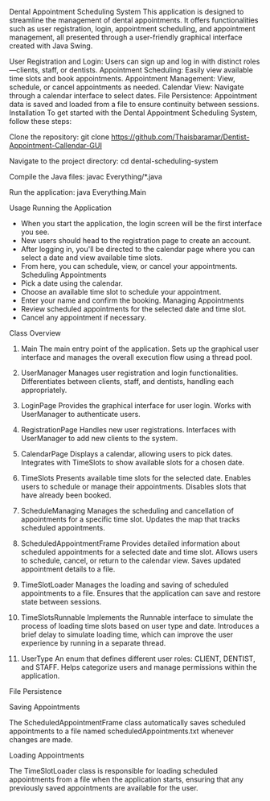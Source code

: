 Dental Appointment Scheduling System
This application is designed to streamline the management of dental appointments. It offers functionalities such as user registration, login, appointment scheduling, and appointment management, all presented through a user-friendly graphical interface created with Java Swing.

User Registration and Login: Users can sign up and log in with distinct roles—clients, staff, or dentists.
Appointment Scheduling: Easily view available time slots and book appointments.
Appointment Management: View, schedule, or cancel appointments as needed.
Calendar View: Navigate through a calendar interface to select dates.
File Persistence: Appointment data is saved and loaded from a file to ensure continuity between sessions.
Installation
To get started with the Dental Appointment Scheduling System, follow these steps:

Clone the repository:
git clone https://github.com/Thaisbaramar/Dentist-Appointment-Callendar-GUI

Navigate to the project directory:
cd dental-scheduling-system

Compile the Java files:
javac Everything/*.java

Run the application:
java Everything.Main

Usage
Running the Application
- When you start the application, the login screen will be the first interface you see.
- New users should head to the registration page to create an account.
- After logging in, you'll be directed to the calendar page where you can select a date and view available time slots.
- From here, you can schedule, view, or cancel your appointments.
Scheduling Appointments
- Pick a date using the calendar.
- Choose an available time slot to schedule your appointment.
- Enter your name and confirm the booking.
Managing Appointments
- Review scheduled appointments for the selected date and time slot.
- Cancel any appointment if necessary.
  

Class Overview
1. Main
The main entry point of the application.
Sets up the graphical user interface and manages the overall execution flow using a thread pool.

2. UserManager
Manages user registration and login functionalities.
Differentiates between clients, staff, and dentists, handling each appropriately.

3. LoginPage
Provides the graphical interface for user login.
Works with UserManager to authenticate users.

4. RegistrationPage
Handles new user registrations.
Interfaces with UserManager to add new clients to the system.

5. CalendarPage
Displays a calendar, allowing users to pick dates.
Integrates with TimeSlots to show available slots for a chosen date.

6. TimeSlots
Presents available time slots for the selected date.
Enables users to schedule or manage their appointments.
Disables slots that have already been booked.

7. ScheduleManaging
Manages the scheduling and cancellation of appointments for a specific time slot.
Updates the map that tracks scheduled appointments.

8. ScheduledAppointmentFrame
Provides detailed information about scheduled appointments for a selected date and time slot.
Allows users to schedule, cancel, or return to the calendar view.
Saves updated appointment details to a file.

9. TimeSlotLoader
Manages the loading and saving of scheduled appointments to a file.
Ensures that the application can save and restore state between sessions.

10. TimeSlotsRunnable
Implements the Runnable interface to simulate the process of loading time slots based on user type and date.
Introduces a brief delay to simulate loading time, which can improve the user experience by running in a separate thread.

11. UserType
An enum that defines different user roles: CLIENT, DENTIST, and STAFF.
Helps categorize users and manage permissions within the application.

File Persistence

Saving Appointments

The ScheduledAppointmentFrame class automatically saves scheduled appointments to a file named scheduledAppointments.txt whenever changes are made.

Loading Appointments

The TimeSlotLoader class is responsible for loading scheduled appointments from a file when the application starts, ensuring that any previously saved appointments are available for the user.
